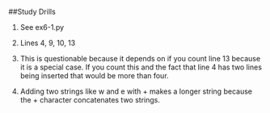 ##Study Drills
1. See ex6-1.py

2. Lines 4, 9, 10, 13

3. This is questionable because it depends on if you count line 13 because it is a special case. If you count this and the fact that line 4 has two lines being inserted that would be more than four.

4. Adding two strings like w and e with + makes a longer string because the + character concatenates two strings.

